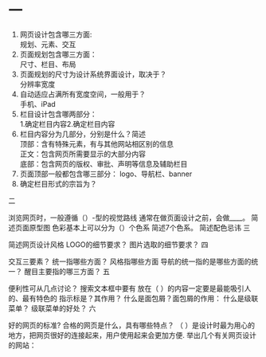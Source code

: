 # 一

1. 网页设计包含哪三方面:  
 规划、元素、交互
2. 页面规划包含哪三方面：  
 尺寸、栏目、布局
3. 页面规划的尺寸为设计系统界面设计，取决于？  
 分辨率宽度
4. 自动适应占满所有宽度空间，一般用于？  
 手机、iPad
5. 栏目设计包含哪两部分：  
 1.确定栏目内容2.确定栏目内容
6. 栏目内容分为几部分，分别是什么？简述  
 顶部：含有特殊元素，有与其他网站相区别的信息  
 正文：包含网页所需要显示的大部分内容  
 底部：包含网页的版权、审批、声明等信息及辅助栏目
7. 页面顶部一般都包含哪三部分：
 logo、导航栏、banner
8. 确定栏目形式的宗旨为？
 
二

浏览网页时，一般遵循（）-型的视觉路线
通常在做页面设计之前，会做____。
简述页面原型图
色彩基本上可以分为（）个色系
简述7个色系。
简述配色忌讳
三

简述网页设计风格
LOGO的细节要求？
图片选取的细节要求？
四

交互三要素？
统一指哪些方面？
风格指哪些方面
导航的统一指的是哪些方面的统一？
醒目主要指的哪三方面？
五

便利性可从几点讨论？
搜索文本框中要有
放在（ ）的内容一定要是最能吸引人的、最有特色的
指示标是？其作用？
什么是面包屑？面包屑的作用：
什么是级联菜单？
级联菜单的好处？
六

好的网页的标准?
合格的网页是什么，具有哪些特点？
（ ）是设计时最为用心的地方，把网页很好的连接起来，用户使用起来会更加方便.
举出几个有关网页设计的网站：
